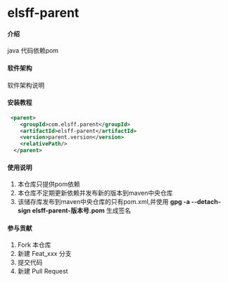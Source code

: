 # elsff-parent

#### 介绍
java 代码依赖pom

#### 软件架构
软件架构说明


#### 安装教程
```xml
 <parent>
    <groupId>com.elsff.parent</groupId>
    <artifactId>elsff-parent</artifactId>
    <version>parent.version</version>
    <relativePath/>
  </parent>
```
#### 使用说明

1.  本仓库只提供pom依赖
2.  本仓库不定期更新依赖并发布新的版本到maven中央仓库
3.  该储存库发布到maven中央仓库的只有pom.xml,并使用  **gpg -a  --detach-sign  elsff-parent-版本号.pom** 生成签名

#### 参与贡献

1.  Fork 本仓库
2.  新建 Feat_xxx 分支
3.  提交代码
4.  新建 Pull Request
